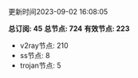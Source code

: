 更新时间2023-09-02 16:08:05

**总订阅: 45**
**总节点: 724**
**有效节点: 223**
- v2ray节点: 210
- ss节点: 8
- trojan节点: 5
